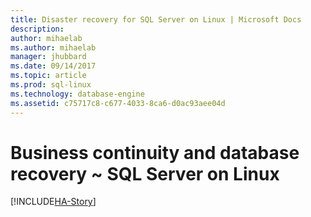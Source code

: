 ```yaml
---
title: Disaster recovery for SQL Server on Linux | Microsoft Docs
description: 
author: mihaelab 
ms.author: mihaelab 
manager: jhubbard
ms.date: 09/14/2017
ms.topic: article
ms.prod: sql-linux
ms.technology: database-engine
ms.assetid: c75717c8-c677-4033-8ca6-d0ac93aee04d
---
```

# Business continuity and database recovery ~ SQL Server on Linux

[!INCLUDE[HA-Story](../includes/sql-server-ha-story.md)]

